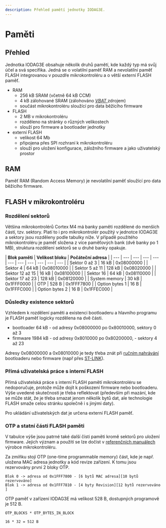 ```yaml
---
description: Přehled pamětí jednotky IODAG3E.
---
```


# Paměti

## Přehled

Jednotka IODAG3E obsahuje několik druhů pamětí, kde každý typ má svůj účel a svá specifika. Jedná se o volatilní paměť RAM a nevolatilní paměť FLASH integrovanou v pouzdře mikrokontroléru a o větší externí FLASH paměť.

* RAM
  * 256 kB SRAM \(včetně 64 kB CCM\)
  * 4 kB zálohované SRAM \(zálohováno [_VBAT_ ](../../../funkcionality/pripojeni-zdroje-k-vbat.md)zdrojem\) 
  * součást mikrokontroléru sloužící pro data běžícího firmware
* FLASH
  * 2 MB v mikrokontroléru
  * rozděleno na stránky o různých velikostech
  * slouží pro firmware a bootloader jednotky
* externí FLASH
  * velikost 64 Mb
  * připojena přes SPI rozhraní k mikrokontroléru
  * slouží pro uložení konfigurace, záložního firmware a jako uživatelský prostor

## RAM

Paměť RAM \(Random Access Memory\) je nevolatilní paměť sloužící pro data běžícího firmware.

## FLASH v mikrokontroléru

### Rozdělení sektorů

Většina mikrokontrolérů Cortex M4 má banky paměti rozdělené do menších částí, tzv. sektory. Platí to i pro mikrokontrolér použitý v jednotce IODAG3E a sektory jsou rozděleny podle tabulky níže. V případě použitého mikrokontroléru je paměť složena z více paměťových bank \(dvě banky po 1 MB\), struktura rozdělení sektorů se u druhé banky opakuje.

| **Blok paměti** | **Velikost bloku**  | **Počáteční adresa** |
| --- | --- | --- | --- | --- | --- | --- | --- | --- | --- | --- |
| Sektor 0 až 3 | 16 kB | 0x08000000 |
| Sektor 4 | 64 kB | 0x08010000 |
| Sektor 5 až 11 | 128 kB | 0x08020000 |
| Sektor 12 až 15 | 16 kB | 0x08100000 |
| Sektor 16 | 64 kB | 0x08110000 |
| Sektor 17 až 23 | 128 kB | 0x08120000 |
| System memory | 30 kB | 0x1FFF0000 |
| OTP | 528 B | 0x1FFF7800 |
| Option bytes 1 | 16 B | 0x1FFFC000 |
| Option bytes 2 | 16 B | 0x1FFEC000 |

### Důsledky existence sektorů

Vzhledem k rozdělení paměti a existenci bootloaderu a hlavního programu je FLASH paměť logicky rozdělena na dvě části.

* bootloader 64 kB - od adresy 0x08000000 po 0x80010000, sektory 0 až  3
* firmware 1984 kB - od adresy 0x8010000 po 0x80200000,  - sektory 4 až 23

Adresy 0x08000000 a 0x08010000 je tedy třeba znát při [ručním nahrávání](../../../programovani-hw/offline-programovani/) bootloaderu nebo firmware \(např přes [ST-LINK](../../../programovani-hw/offline-programovani/upload-kodu-z-gui.md)\).

### Přímá uživatelská práce s interní FLASH

Přímá uživatelská práce s interní FLASH pamětí mikrokontroléru se nedoporučuje, protože může dojít k poškození firmware nebo bootloaderu. Výše uvedené skutečnosti je třeba reflektovat \(především při mazání, kde se může stát, že je třeba smazat jenom několik bytů dat, ale technologie FLASH smaže celou stránku společně i s jinými daty\).

Pro ukládání uživatelských dat je určena externí FLASH paměť.

### OTP a statní části FLASH paměti

V tabulce výše jsou patrné také další čísti paměti kromě sektorů pro uložení firmware. Jejich význam a použití se lze dočíst v [referenčních manuálech ](http://www.st.com/content/ccc/resource/technical/document/reference_manual/3d/6d/5a/66/b4/99/40/d4/DM00031020.pdf/files/DM00031020.pdf/jcr:content/translations/en.DM00031020.pdf)výrobce mikrokontroléru.

Za zmíňku stojí OTP \(one-time programmable memory\) část, kde je např. uložena MAC adresa jednotky a kód revize zařízení. K tomu jsou rezervovány první 2 bloky OTP.

```text
Blok 0 -> adresa od 0x1FFF7800 - [6 bytů MAC adresa][10 bytů rezervováno]
Blok 1 -> adresa od 0x1FFF7810 - [4 byty Revision][12 bytů rezervováno  ]
```

OTP paměť v zařízení IODAG3E má velikost 528 B, dostupných programově je 512 B.

```text
OTP_BLOCKS * OTP_BYTES_IN_BLOCK
```

```text
16 * 32 = 512 B
```



